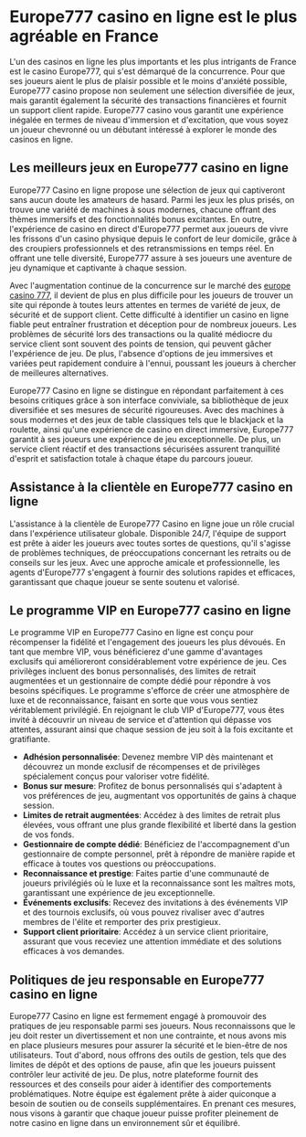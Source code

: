 <h1>Europe777 casino en ligne est le plus agr&eacute;able en France</h1>
<p>L'un des casinos en ligne les plus importants et les plus intrigants de France est le casino Europe777, qui s'est d&eacute;marqu&eacute; de la concurrence. Pour que ses joueurs aient le plus de plaisir possible et le moins d'anxi&eacute;t&eacute; possible, Europe777 casino propose non seulement une s&eacute;lection diversifi&eacute;e de jeux, mais garantit &eacute;galement la s&eacute;curit&eacute; des transactions financi&egrave;res et fournit un support client rapide. Europe777 casino vous garantit une exp&eacute;rience in&eacute;gal&eacute;e en termes de niveau d'immersion et d'excitation, que vous soyez un joueur chevronn&eacute; ou un d&eacute;butant int&eacute;ress&eacute; &agrave; explorer le monde des casinos en ligne.</p>
<h2>Les meilleurs jeux en Europe777 casino en ligne</h2>
<p>Europe777 Casino en ligne propose une s&eacute;lection de jeux qui captiveront sans aucun doute les amateurs de hasard. Parmi les jeux les plus pris&eacute;s, on trouve une vari&eacute;t&eacute; de machines &agrave; sous modernes, chacune offrant des th&egrave;mes immersifs et des fonctionnalit&eacute;s bonus excitantes. En outre, l'exp&eacute;rience de casino en direct d'Europe777 permet aux joueurs de vivre les frissons d'un casino physique depuis le confort de leur domicile, gr&acirc;ce &agrave; des croupiers professionnels et des retransmissions en temps r&eacute;el. En offrant une telle diversit&eacute;, Europe777 assure &agrave; ses joueurs une aventure de jeu dynamique et captivante &agrave; chaque session.</p>
<p>Avec l'augmentation continue de la concurrence sur le march&eacute; des <a href="https://europe-777.fr/">europe casino 777</a>, il devient de plus en plus difficile pour les joueurs de trouver un site qui r&eacute;ponde &agrave; toutes leurs attentes en termes de vari&eacute;t&eacute; de jeux, de s&eacute;curit&eacute; et de support client.&nbsp;Cette difficult&eacute; &agrave; identifier un casino en ligne fiable peut entra&icirc;ner frustration et d&eacute;ception pour de nombreux joueurs. Les probl&egrave;mes de s&eacute;curit&eacute; lors des transactions ou la qualit&eacute; m&eacute;diocre du service client sont souvent des points de tension, qui peuvent g&acirc;cher l'exp&eacute;rience de jeu. De plus, l'absence d'options de jeu immersives et vari&eacute;es peut rapidement conduire &agrave; l'ennui, poussant les joueurs &agrave; chercher de meilleures alternatives.</p>
<p>Europe777 Casino en ligne se distingue en r&eacute;pondant parfaitement &agrave; ces besoins critiques gr&acirc;ce &agrave; son interface conviviale, sa biblioth&egrave;que de jeux diversifi&eacute;e et ses mesures de s&eacute;curit&eacute; rigoureuses. Avec des machines &agrave; sous modernes et des jeux de table classiques tels que le blackjack et la roulette, ainsi qu'une exp&eacute;rience de casino en direct immersive, Europe777 garantit &agrave; ses joueurs une exp&eacute;rience de jeu exceptionnelle. De plus, un service client r&eacute;actif et des transactions s&eacute;curis&eacute;es assurent tranquillit&eacute; d'esprit et satisfaction totale &agrave; chaque &eacute;tape du parcours joueur.</p>
<h2>Assistance &agrave; la client&egrave;le en Europe777 casino en ligne</h2>
<p>L'assistance &agrave; la client&egrave;le de Europe777 Casino en ligne joue un r&ocirc;le crucial dans l'exp&eacute;rience utilisateur globale. Disponible 24/7, l'&eacute;quipe de support est pr&ecirc;te &agrave; aider les joueurs avec toutes sortes de questions, qu'il s'agisse de probl&egrave;mes techniques, de pr&eacute;occupations concernant les retraits ou de conseils sur les jeux. Avec une approche amicale et professionnelle, les agents d'Europe777 s'engagent &agrave; fournir des solutions rapides et efficaces, garantissant que chaque joueur se sente soutenu et valoris&eacute;.</p>
<h2>Le programme VIP en Europe777 casino en ligne</h2>
<p>Le programme VIP en Europe777 Casino en ligne est con&ccedil;u pour r&eacute;compenser la fid&eacute;lit&eacute; et l'engagement des joueurs les plus d&eacute;vou&eacute;s. En tant que membre VIP, vous b&eacute;n&eacute;ficierez d'une gamme d'avantages exclusifs qui am&eacute;lioreront consid&eacute;rablement votre exp&eacute;rience de jeu. Ces privil&egrave;ges incluent des bonus personnalis&eacute;s, des limites de retrait augment&eacute;es et un gestionnaire de compte d&eacute;di&eacute; pour r&eacute;pondre &agrave; vos besoins sp&eacute;cifiques. Le programme s'efforce de cr&eacute;er une atmosph&egrave;re de luxe et de reconnaissance, faisant en sorte que vous vous sentiez v&eacute;ritablement privil&eacute;gi&eacute;. En rejoignant le club VIP d'Europe777, vous &ecirc;tes invit&eacute; &agrave; d&eacute;couvrir un niveau de service et d'attention qui d&eacute;passe vos attentes, assurant ainsi que chaque session de jeu soit &agrave; la fois excitante et gratifiante.</p>
<ul>
<li><strong><strong>Adh&eacute;sion personnalis&eacute;e</strong></strong>: Devenez membre VIP d&egrave;s maintenant et d&eacute;couvrez un monde exclusif de r&eacute;compenses et de privil&egrave;ges sp&eacute;cialement con&ccedil;us pour valoriser votre fid&eacute;lit&eacute;.</li>
<li><strong><strong>Bonus sur mesure</strong></strong>: Profitez de bonus personnalis&eacute;s qui s'adaptent &agrave; vos pr&eacute;f&eacute;rences de jeu, augmentant vos opportunit&eacute;s de gains &agrave; chaque session.</li>
<li><strong><strong>Limites de retrait augment&eacute;es</strong></strong>: Acc&eacute;dez &agrave; des limites de retrait plus &eacute;lev&eacute;es, vous offrant une plus grande flexibilit&eacute; et libert&eacute; dans la gestion de vos fonds.</li>
<li><strong><strong>Gestionnaire de compte d&eacute;di&eacute;</strong></strong>: B&eacute;n&eacute;ficiez de l'accompagnement d'un gestionnaire de compte personnel, pr&ecirc;t &agrave; r&eacute;pondre de mani&egrave;re rapide et efficace &agrave; toutes vos questions ou pr&eacute;occupations.</li>
<li><strong><strong>Reconnaissance et prestige</strong></strong>: Faites partie d'une communaut&eacute; de joueurs privil&eacute;gi&eacute;s o&ugrave; le luxe et la reconnaissance sont les ma&icirc;tres mots, garantissant une exp&eacute;rience de jeu exceptionnelle.</li>
<li><strong><strong>&Eacute;v&eacute;nements exclusifs</strong></strong>: Recevez des invitations &agrave; des &eacute;v&eacute;nements VIP et des tournois exclusifs, o&ugrave; vous pouvez rivaliser avec d'autres membres de l'&eacute;lite et remporter des prix prestigieux.</li>
<li><strong><strong>Support client prioritaire</strong></strong>: Acc&eacute;dez &agrave; un service client prioritaire, assurant que vous receviez une attention imm&eacute;diate et des solutions efficaces &agrave; vos demandes.</li>
</ul>
<h2>Politiques de jeu responsable en Europe777 casino en ligne</h2>
<p>Europe777 Casino en ligne est fermement engag&eacute; &agrave; promouvoir des pratiques de jeu responsable parmi ses joueurs. Nous reconnaissons que le jeu doit rester un divertissement et non une contrainte, et nous avons mis en place plusieurs mesures pour assurer la s&eacute;curit&eacute; et le bien-&ecirc;tre de nos utilisateurs. Tout d'abord, nous offrons des outils de gestion, tels que des limites de d&eacute;p&ocirc;t et des options de pause, afin que les joueurs puissent contr&ocirc;ler leur activit&eacute; de jeu. De plus, notre plateforme fournit des ressources et des conseils pour aider &agrave; identifier des comportements probl&eacute;matiques. Notre &eacute;quipe est &eacute;galement pr&ecirc;te &agrave; aider quiconque a besoin de soutien ou de conseils suppl&eacute;mentaires. En prenant ces mesures, nous visons &agrave; garantir que chaque joueur puisse profiter pleinement de notre casino en ligne dans un environnement s&ucirc;r et &eacute;quilibr&eacute;.</p>
